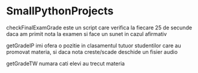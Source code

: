 # SmallPythonProjects

checkFinalExamGrade este un script care verifica la fiecare 25 de secunde daca am primit nota la examen si face un sunet in cazul afirmativ

getGradeIP imi ofera o pozitie in clasamentul tutuor studentilor care au promovat materia, si daca nota creste/scade deschide un fisier audio 

getGradeTW numara cati elevi au trecut materia
